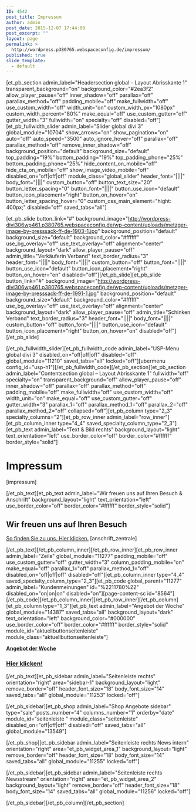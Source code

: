 ```yaml
---
ID: 4542
post_title: Impressum
author: admin
post_date: 2015-12-07 17:44:09
post_excerpt: ""
layout: page
permalink: >
  http://wordpress.p380765.webspaceconfig.de/impressum/
published: true
slide_template:
  - default
---
```

[et_pb_section admin_label="Headersection global – Layout Abrisskante 1" transparent_background="on" background_color="#2ea3f2" allow_player_pause="off" inner_shadow="off" parallax="off" parallax_method="off" padding_mobile="off" make_fullwidth="off" use_custom_width="off" width_unit="on" custom_width_px="1080px" custom_width_percent="80%" make_equal="off" use_custom_gutter="off" gutter_width="3" fullwidth="on" specialty="off" disabled="off"][et_pb_fullwidth_slider admin_label="Slider global divi 3" global_module="10704" show_arrows="on" show_pagination="on" auto="off" auto_speed="3500" auto_ignore_hover="off" parallax="off" parallax_method="off" remove_inner_shadow="off" background_position="default" background_size="default" top_padding="19%" bottom_padding="19%" top_padding_phone="25%" bottom_padding_phone="25%" hide_content_on_mobile="off" hide_cta_on_mobile="off" show_image_video_mobile="off" disabled_on="off|off|off" module_class="global_slider" header_font="||||" body_font="||||" custom_button="off" button_text_size="20" button_letter_spacing="0" button_font="||||" button_use_icon="default" button_icon_placement="right" button_on_hover="on" button_letter_spacing_hover="0" custom_css_main_element="hight: 400px;" disabled="off" saved_tabs="all"]

[et_pb_slide button_link="#" background_image="http://wordpress-divi306wp461.p380765.webspaceconfig.de/wp-content/uploads/metzger-image-by-presssack-ff-de-1903-1.jpg" background_position="default" background_size="default" background_color="#ffffff" use_bg_overlay="off" use_text_overlay="off" alignment="center" background_layout="dark" allow_player_pause="off" admin_title="Verkäuferin Verband" text_border_radius="3" header_font="||||" body_font="||||" custom_button="off" button_font="||||" button_use_icon="default" button_icon_placement="right" button_on_hover="on" disabled="off"][/et_pb_slide][et_pb_slide button_link="#" background_image="http://wordpress-divi306wp461.p380765.webspaceconfig.de/wp-content/uploads/metzger-image-by-presssack-ff-de-1991-1.jpg" background_position="default" background_size="default" background_color="#ffffff" use_bg_overlay="off" use_text_overlay="off" alignment="center" background_layout="dark" allow_player_pause="off" admin_title="Schinken Verband" text_border_radius="3" header_font="||||" body_font="||||" custom_button="off" button_font="||||" button_use_icon="default" button_icon_placement="right" button_on_hover="on" disabled="off"][/et_pb_slide]

[/et_pb_fullwidth_slider][et_pb_fullwidth_code admin_label="USP-Menu global divi 3" disabled_on="off|off|off" disabled="off" global_module="11210" saved_tabs="all" locked="off"][ubermenu config_id=&quot;usp-h1&quot;][/et_pb_fullwidth_code][/et_pb_section][et_pb_section admin_label="Contentsection global – Layout Abrisskante 1" fullwidth="off" specialty="on" transparent_background="off" allow_player_pause="off" inner_shadow="off" parallax="off" parallax_method="off" padding_mobile="off" make_fullwidth="off" use_custom_width="off" width_unit="on" make_equal="off" use_custom_gutter="off" gutter_width="3" parallax_1="off" parallax_method_1="off" parallax_2="off" parallax_method_2="off" collapsed="off"][et_pb_column type="2_3" specialty_columns="2"][et_pb_row_inner admin_label="row_inner"][et_pb_column_inner type="4_4" saved_specialty_column_type="2_3"][et_pb_text admin_label="Text &amp; Bild rechts" background_layout="light" text_orientation="left" use_border_color="off" border_color="#ffffff" border_style="solid"]

<h1>Impressum</h1>
[impressum]

[/et_pb_text][et_pb_text admin_label="Wir freuen uns auf Ihren Besuch &amp; Anschrift" background_layout="light" text_orientation="left" use_border_color="off" border_color="#ffffff" border_style="solid"]

<h2></h2>
<h2>Wir freuen uns auf Ihren Besuch</h2>
<a href="/kontakt/">So finden Sie zu uns. Hier klicken.</a> [anschrift_zentrale]

[/et_pb_text][/et_pb_column_inner][/et_pb_row_inner][et_pb_row_inner admin_label="Zeile" global_module="11277" padding_mobile="off" use_custom_gutter="off" gutter_width="3" column_padding_mobile="on" make_equal="off" parallax_1="off" parallax_method_1="off" disabled_on="off|off|off" disabled="off"][et_pb_column_inner type="4_4" saved_specialty_column_type="2_3"][et_pb_code global_parent="11277" admin_label="Kundenmeinungen" id="%2211780%22" disabled_on="on|on|on" disabled="on"][page-content-sc id=&quot;8564&quot;][/et_pb_code][/et_pb_column_inner][/et_pb_row_inner][/et_pb_column][et_pb_column type="1_3"][et_pb_text admin_label="Angebot der Woche" global_module="14387" saved_tabs="all" background_layout="dark" text_orientation="left" background_color="#000000" use_border_color="off" border_color="#ffffff" border_style="solid" module_id="aktuellbuttonseitenleiste" module_class="aktuellbuttonseitenleiste"]

<a href="/angebot3/"><strong>Angebot der Woche</strong></a>
<h3><a href="/angebot3/"><strong>Hier klicken!</strong></a></h3>

[/et_pb_text][et_pb_sidebar admin_label="Seitenleiste rechts" orientation="right" area="sidebar-1" background_layout="light" remove_border="off" header_font_size="18" body_font_size="14" saved_tabs="all" global_module="11253" locked="off"]



[/et_pb_sidebar][et_pb_shop admin_label="Shop Angebote sidebar" type="sale" posts_number="4" columns_number="1" orderby="date" module_id="seitenleiste " module_class="seitenleiste" disabled_on="off|off|off" disabled="off" saved_tabs="all" global_module="13549"]



[/et_pb_shop][et_pb_sidebar admin_label="Seitenleiste rechts News intern" orientation="right" area="et_pb_widget_area_1" background_layout="light" remove_border="off" header_font_size="18" body_font_size="14" saved_tabs="all" global_module="11255" locked="off"]



[/et_pb_sidebar][et_pb_sidebar admin_label="Seitenleiste rechts Newsstream" orientation="right" area="et_pb_widget_area_2" background_layout="light" remove_border="off" header_font_size="18" body_font_size="14" saved_tabs="all" global_module="11256" locked="off"]



[/et_pb_sidebar][/et_pb_column][/et_pb_section]